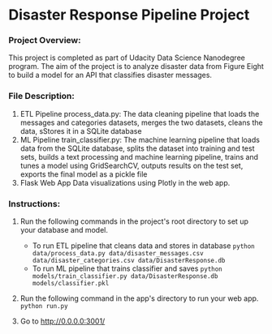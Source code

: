 # Disaster Response Pipeline Project

### Project Overview:
This project is completed as part of Udacity Data Science Nanodegree program. The aim of the project is to analyze disaster data from Figure Eight to build a model for an API that classifies disaster messages.

### File Description:
1. ETL Pipeline
process_data.py: The data cleaning pipeline that loads the messages and categories datasets, merges the two datasets, cleans the data, sStores it in a SQLite database
2. ML Pipeline
train_classifier.py: The machine learning pipeline that loads data from the SQLite database, splits the dataset into training and test sets, builds a text processing and machine learning pipeline, trains and tunes a model using GridSearchCV, outputs results on the test set, exports the final model as a pickle file
3. Flask Web App
Data visualizations using Plotly in the web app.

### Instructions:
1. Run the following commands in the project's root directory to set up your database and model.

    - To run ETL pipeline that cleans data and stores in database
        `python data/process_data.py data/disaster_messages.csv data/disaster_categories.csv data/DisasterResponse.db`
    - To run ML pipeline that trains classifier and saves
        `python models/train_classifier.py data/DisasterResponse.db models/classifier.pkl`

2. Run the following command in the app's directory to run your web app.
    `python run.py`

3. Go to http://0.0.0.0:3001/

